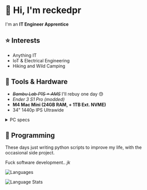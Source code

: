 # 👋 Hi, I'm reckedpr

I'm an **IT Engineer Apprentice**

## ⭐ Interests
- Anything IT
- IoT & Electrical Engineering
- Hiking and Wild Camping

## 🧰 Tools & Hardware
- ~~*Bambu Lab P1S + AMS*~~ I'll rebuy one day 😓
- *Ender 3 S1 Pro (modded)*
- **M4 Mac Mini (24GB RAM, + 1TB Ext. NVME)**
- 34" 1440p IPS Ultrawide
<details>
<summary>PC specs</summary>
  
Doesn't really get used these days, its under my bed with WoL + [parsec](https://parsec.app/) if I really need x86 windows for something. Otherwise parallels works wonders!

- **CPU:** i5 10500
- **GPU:** 3060Ti *(Deshroud, Undervolt, Repaste + pad)*
- **RAM:** 16GB DDR4
- **MOBO:** Asus TUF B460 Plus

</details>

## 💾 Programming
These days just writing python scripts to improve my life, with the occasional side project.

Fuck software development.. *jk*

![Languages](https://skillicons.dev/icons?i=py,cpp,html,css,js)

![Language Stats](https://github-readme-stats.vercel.app/api/top-langs/?username=reckedpr&layout=compact&theme=github_dark_dimmed)
